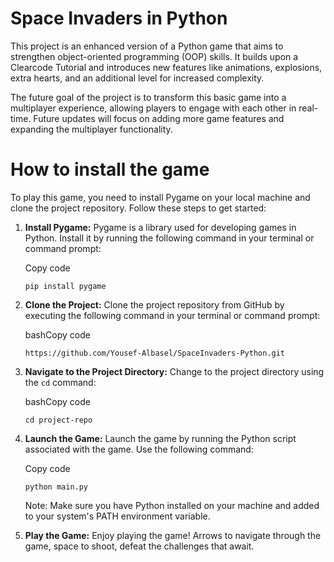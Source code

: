 # Space Invaders in Python

This project is an enhanced version of a Python game that aims to strengthen object-oriented programming (OOP) skills. It builds upon a Clearcode Tutorial and introduces new features like animations, explosions, extra hearts, and an additional level for increased complexity.

The future goal of the project is to transform this basic game into a multiplayer experience, allowing players to engage with each other in real-time. Future updates will focus on adding more game features and expanding the multiplayer functionality.


# How to install the game

To play this game, you need to install Pygame on your local machine and clone the project repository. Follow these steps to get started:

1.  **Install Pygame:** Pygame is a library used for developing games in Python. Install it by running the following command in your terminal or command prompt:
    
    Copy code
    
    `pip install pygame` 
    
2.  **Clone the Project:** Clone the project repository from GitHub by executing the following command in your terminal or command prompt:
    
    bashCopy code
    
    `https://github.com/Yousef-Albasel/SpaceInvaders-Python.git` 
    
3.  **Navigate to the Project Directory:** Change to the project directory using the `cd` command:
    
    bashCopy code
    
    `cd project-repo` 
    
4.  **Launch the Game:** Launch the game by running the Python script associated with the game. Use the following command:
    
    Copy code
    
    `python main.py` 
    
    Note: Make sure you have Python installed on your machine and added to your system's PATH environment variable.
    
5.  **Play the Game:** Enjoy playing the game! Arrows to navigate through the game, space to shoot, defeat the challenges that await.



